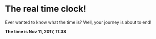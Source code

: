 # The real time clock!

Ever wanted to know what the time is? Well, your journey is about to end!

**The time is Nov 11, 2017, 11:38**